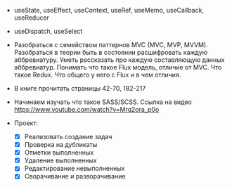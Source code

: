 - useState, useEffect, useContext, useRef, useMemo, useCallback, useReducer

- useDispatch, useSelect

- Разобраться с семейством паттернов MVC (MVC, MVP, MVVM). Разобраться в теории быть в состоянии расшифровать каждую аббревиатуру. Уметь рассказать про каждую составляющую данных аббревиатур. Понимать что такое Flux модель, отличие от MVC. Что такое Redux. Что общего у него с Flux и в чем отличия.

- В книге прочитать страницы 42-70, 182-217

- Начинаем изучать что такое SASS/SCSS. Ссылка на видео https://www.youtube.com/watch?v=Mrq2ora_p0o

- Проект:
  -[x] Реализовать создание задач 
  -[x] Проверка на дубликаты
  -[x] Отметки выполненных
  -[x] Удаление выполненных
  -[x] Редактирование невыполненных 
  -[x] Сворачивание и разворачивание